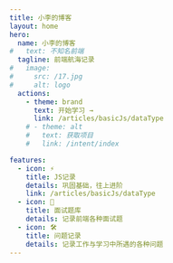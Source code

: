 ```yaml
---
title: 小李的博客
layout: home
hero:
  name: 小李的博客
#   text: 不知名前端
  tagline: 前端航海记录
#   image:
#     src: /17.jpg
#     alt: logo
  actions:
    - theme: brand
      text: 开始学习 →
      link: /articles/basicJs/dataType
    # - theme: alt
    #   text: 获取项目
    #   link: /intent/index

features:
  - icon: ⚡️
    title: JS记录
    details: 巩固基础，往上进阶
    link: /articles/basicJs/dataType
  - icon: 🖖
    title: 面试题库
    details: 记录前端各种面试题
  - icon: 🛠️
    title: 问题记录
    details: 记录工作与学习中所遇的各种问题
---
```

